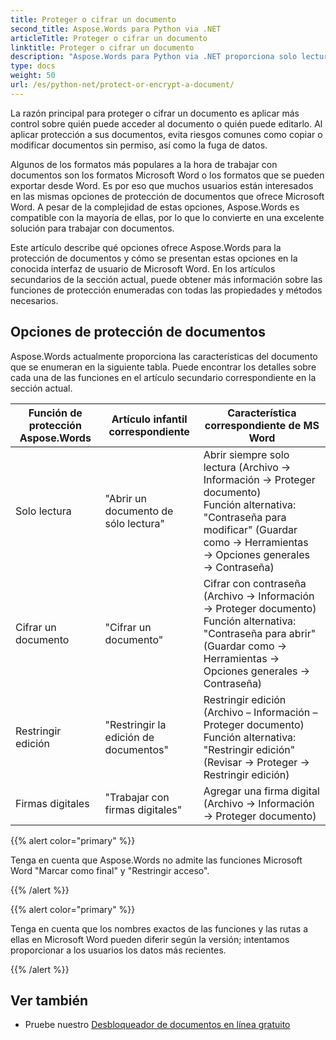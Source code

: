 ```yaml
---
title: Proteger o cifrar un documento
second_title: Aspose.Words para Python via .NET
articleTitle: Proteger o cifrar un documento
linktitle: Proteger o cifrar un documento
description: "Aspose.Words para Python via .NET proporciona solo lectura, cifrar un documento, restricción de edición y firmas digitales para protección de documentos. Aspose.Words admite la mayoría de las opciones de protección de Word."
type: docs
weight: 50
url: /es/python-net/protect-or-encrypt-a-document/
---
```


La razón principal para proteger o cifrar un documento es aplicar más control sobre quién puede acceder al documento o quién puede editarlo. Al aplicar protección a sus documentos, evita riesgos comunes como copiar o modificar documentos sin permiso, así como la fuga de datos.

Algunos de los formatos más populares a la hora de trabajar con documentos son los formatos Microsoft Word o los formatos que se pueden exportar desde Word. Es por eso que muchos usuarios están interesados en las mismas opciones de protección de documentos que ofrece Microsoft Word. A pesar de la complejidad de estas opciones, Aspose.Words es compatible con la mayoría de ellas, por lo que lo convierte en una excelente solución para trabajar con documentos.

Este artículo describe qué opciones ofrece Aspose.Words para la protección de documentos y cómo se presentan estas opciones en la conocida interfaz de usuario de Microsoft Word. En los artículos secundarios de la sección actual, puede obtener más información sobre las funciones de protección enumeradas con todas las propiedades y métodos necesarios.

## Opciones de protección de documentos

Aspose.Words actualmente proporciona las características del documento que se enumeran en la siguiente tabla. Puede encontrar los detalles sobre cada una de las funciones en el artículo secundario correspondiente en la sección actual.

|  Función de protección Aspose.Words |  Artículo infantil correspondiente |  Característica correspondiente de MS Word |
|  -------------------------------  |  ------------------------------  |  ------------------------------------------------------------  |
|  Solo lectura |  "Abrir un documento de sólo lectura" |  Abrir siempre solo lectura (Archivo → Información → Proteger documento)<br /> Función alternativa: "Contraseña para modificar" (Guardar como → Herramientas → Opciones generales → Contraseña) |
|  Cifrar un documento |  "Cifrar un documento" |  Cifrar con contraseña (Archivo → Información → Proteger documento)<br /> Función alternativa: "Contraseña para abrir" (Guardar como → Herramientas → Opciones generales → Contraseña) |
|  Restringir edición |  "Restringir la edición de documentos" |  Restringir edición (Archivo – Información – Proteger documento)<br /> Función alternativa: "Restringir edición" (Revisar → Proteger → Restringir edición) |
|  Firmas digitales |  "Trabajar con firmas digitales" |  Agregar una firma digital (Archivo → Información → Proteger documento) |

{{% alert color="primary" %}}

Tenga en cuenta que Aspose.Words no admite las funciones Microsoft Word "Marcar como final" y "Restringir acceso".

{{% /alert %}}

{{% alert color="primary" %}}

Tenga en cuenta que los nombres exactos de las funciones y las rutas a ellas en Microsoft Word pueden diferir según la versión; intentamos proporcionar a los usuarios los datos más recientes.

{{% /alert %}}

## Ver también

* Pruebe nuestro [Desbloqueador de documentos en línea gratuito](https://products.aspose.app/words/unlock)
